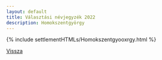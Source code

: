 ```yaml
---
layout: default
title: Választási névjegyzék 2022
description: Homokszentgyörgy
---
```


{% include settlementHTMLs/Homokszentgyooxrgy.html %}

[Vissza](../)